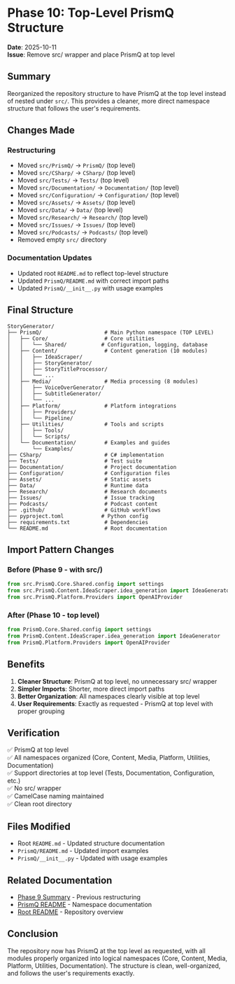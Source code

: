 # Phase 10: Top-Level PrismQ Structure

**Date**: 2025-10-11  
**Issue**: Remove src/ wrapper and place PrismQ at top level

## Summary

Reorganized the repository structure to have PrismQ at the top level instead of nested under `src/`. This provides a cleaner, more direct namespace structure that follows the user's requirements.

## Changes Made

### Restructuring
- Moved `src/PrismQ/` → `PrismQ/` (top level)
- Moved `src/CSharp/` → `CSharp/` (top level)
- Moved `src/Tests/` → `Tests/` (top level)
- Moved `src/Documentation/` → `Documentation/` (top level)
- Moved `src/Configuration/` → `Configuration/` (top level)
- Moved `src/Assets/` → `Assets/` (top level)
- Moved `src/Data/` → `Data/` (top level)
- Moved `src/Research/` → `Research/` (top level)
- Moved `src/Issues/` → `Issues/` (top level)
- Moved `src/Podcasts/` → `Podcasts/` (top level)
- Removed empty `src/` directory

### Documentation Updates
- Updated root `README.md` to reflect top-level structure
- Updated `PrismQ/README.md` with correct import paths
- Updated `PrismQ/__init__.py` with usage examples

## Final Structure

```
StoryGenerator/
├── PrismQ/                    # Main Python namespace (TOP LEVEL)
│   ├── Core/                  # Core utilities
│   │   └── Shared/           # Configuration, logging, database
│   ├── Content/               # Content generation (10 modules)
│   │   ├── IdeaScraper/
│   │   ├── StoryGenerator/
│   │   ├── StoryTitleProcessor/
│   │   └── ...
│   ├── Media/                 # Media processing (8 modules)
│   │   ├── VoiceOverGenerator/
│   │   ├── SubtitleGenerator/
│   │   └── ...
│   ├── Platform/              # Platform integrations
│   │   ├── Providers/
│   │   └── Pipeline/
│   ├── Utilities/             # Tools and scripts
│   │   ├── Tools/
│   │   └── Scripts/
│   └── Documentation/         # Examples and guides
│       └── Examples/
├── CSharp/                    # C# implementation
├── Tests/                     # Test suite
├── Documentation/             # Project documentation
├── Configuration/             # Configuration files
├── Assets/                    # Static assets
├── Data/                      # Runtime data
├── Research/                  # Research documents
├── Issues/                    # Issue tracking
├── Podcasts/                  # Podcast content
├── .github/                   # GitHub workflows
├── pyproject.toml            # Python config
├── requirements.txt           # Dependencies
└── README.md                  # Root documentation
```

## Import Pattern Changes

### Before (Phase 9 - with src/)
```python
from src.PrismQ.Core.Shared.config import settings
from src.PrismQ.Content.IdeaScraper.idea_generation import IdeaGenerator
from src.PrismQ.Platform.Providers import OpenAIProvider
```

### After (Phase 10 - top level)
```python
from PrismQ.Core.Shared.config import settings
from PrismQ.Content.IdeaScraper.idea_generation import IdeaGenerator
from PrismQ.Platform.Providers import OpenAIProvider
```

## Benefits

1. **Cleaner Structure**: PrismQ at top level, no unnecessary src/ wrapper
2. **Simpler Imports**: Shorter, more direct import paths
3. **Better Organization**: All namespaces clearly visible at top level
4. **User Requirements**: Exactly as requested - PrismQ at top level with proper grouping

## Verification

✅ PrismQ at top level  
✅ All namespaces organized (Core, Content, Media, Platform, Utilities, Documentation)  
✅ Support directories at top level (Tests, Documentation, Configuration, etc.)  
✅ No src/ wrapper  
✅ CamelCase naming maintained  
✅ Clean root directory  

## Files Modified

- Root `README.md` - Updated structure documentation
- `PrismQ/README.md` - Updated import examples
- `PrismQ/__init__.py` - Updated with usage examples

## Related Documentation

- [Phase 9 Summary](PHASE9_COMPLETE_RESTRUCTURING.md) - Previous restructuring
- [PrismQ README](../../PrismQ/README.md) - Namespace documentation
- [Root README](../../README.md) - Repository overview

## Conclusion

The repository now has PrismQ at the top level as requested, with all modules properly organized into logical namespaces (Core, Content, Media, Platform, Utilities, Documentation). The structure is clean, well-organized, and follows the user's requirements exactly.
